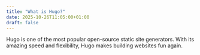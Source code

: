 ```yaml
---
title: "What is Hugo?"
date: 2025-10-26T11:05:00+01:00
draft: false
---
```

Hugo is one of the most popular open-source static site generators. With its amazing speed and flexibility, Hugo makes building websites fun again.
